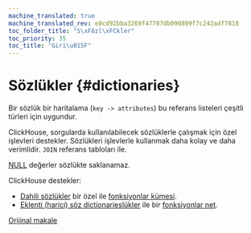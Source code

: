 ```yaml
---
machine_translated: true
machine_translated_rev: e8cd92bba3269f47787db090899f7c242adf7818
toc_folder_title: "S\xF6zl\xFCkler"
toc_priority: 35
toc_title: "Giri\u015F"
---
```


# Sözlükler {#dictionaries}

Bir sözlük bir haritalama (`key -> attributes`) bu referans listeleri çeşitli türleri için uygundur.

ClickHouse, sorgularda kullanılabilecek sözlüklerle çalışmak için özel işlevleri destekler. Sözlükleri işlevlerle kullanmak daha kolay ve daha verimlidir. `JOIN` referans tabloları ile.

[NULL](../../sql-reference/syntax.md#null-literal) değerler sözlükte saklanamaz.

ClickHouse destekler:

-   [Dahili sözlükler](internal-dicts.md#internal_dicts) bir özel ile [fonksiyonlar kümesi](../../sql-reference/functions/ym-dict-functions.md).
-   [Eklenti (harici) söz dictionarieslükler](external-dictionaries/external-dicts.md#dicts-external-dicts) ile bir [fonksiyonlar net](../../sql-reference/functions/ext-dict-functions.md).

[Orijinal makale](https://clickhouse.tech/docs/en/query_language/dicts/) <!--hide-->
